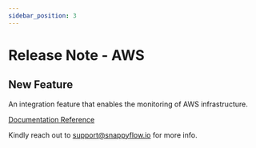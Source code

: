 ```yaml
---
sidebar_position: 3 
---
```

 # Release Note - AWS
## New Feature

An integration feature that enables the monitoring of AWS infrastructure.

[Documentation Reference](/docs/Integrations/plugin/aws)

Kindly reach out to [support@snappyflow.io](mailto:support@snappyflow.io) for more info.

 
